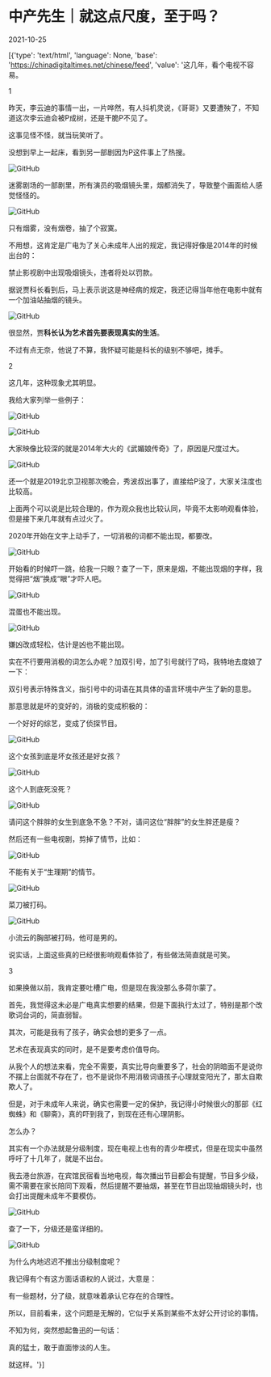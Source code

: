 # 中产先生｜就这点尺度，至于吗？

2021-10-25

[{'type': 'text/html', 'language': None, 'base': 'https://chinadigitaltimes.net/chinese/feed', 'value': '这几年，看个电视不容易。

1

昨天，李云迪的事情一出，一片哗然，有人抖机灵说，《哥哥》又要遭殃了，不知道这次李云迪会被P成树，还是干脆P不见了。

这事见怪不怪，就当玩笑听了。

没想到早上一起床，看到另一部剧因为P这件事上了热搜。

![GitHub](https://chinadigitaltimes.net/chinese/files/2021/10/post-672446-617692e2cc269.)

迷雾剧场的一部剧里，所有演员的吸烟镜头里，烟都消失了，导致整个画面给人感觉怪怪的。

![GitHub](https://chinadigitaltimes.net/chinese/files/2021/10/post-672446-617692e2d4695.gif)

只有烟雾，没有烟卷，抽了个寂寞。

不用想，这肯定是广电为了关心未成年人出的规定，我记得好像是2014年的时候出台的：

禁止影视剧中出现吸烟镜头，违者将处以罚款。

据说贾科长看到后，马上表示说这是神经病的规定，我还记得当年他在电影中就有一个加油站抽烟的镜头。

![GitHub](https://chinadigitaltimes.net/chinese/files/2021/10/post-672446-617692e2db554.)

很显然，贾**科长认为艺术首先要表现真实的生活**。

不过有点无奈，他说了不算，我怀疑可能是科长的级别不够吧，摊手。

2

这几年，这种现象尤其明显。

我给大家列举一些例子：

![GitHub](https://chinadigitaltimes.net/chinese/files/2021/10/post-672446-617692e2e2481.)

![GitHub](https://chinadigitaltimes.net/chinese/files/2021/10/post-672446-617692e2e9ce5.)

大家映像比较深的就是2014年大火的《武媚娘传奇》了，原因是尺度过大。

![GitHub](https://chinadigitaltimes.net/chinese/files/2021/10/post-672446-617692e2f1390.)

还一个就是2019北京卫视那次晚会，秀波叔出事了，直接给P没了，大家关注度也比较高。

上面两个可以说是比较合理的，作为观众我也比较认同，毕竟不太影响观看体验，但是接下来几年就有点过火了。

2020年开始在文字上动手了，一切消极的词都不能出现，都要改。

![GitHub](https://chinadigitaltimes.net/chinese/files/2021/10/post-672446-617692e303b70.)

开始看的时候吓一跳，给我一只眼？查了一下，原来是烟，不能出现烟的字样，我觉得把“烟”换成“眼”才吓人吧。

![GitHub](https://chinadigitaltimes.net/chinese/files/2021/10/post-672446-617692e30acbb.)

混蛋也不能出现。

![GitHub](https://chinadigitaltimes.net/chinese/files/2021/10/post-672446-617692e311869.)

嫌凶改成轻松，估计是凶也不能出现。

实在不行要用消极的词怎么办呢？加双引号，加了引号就行了吗，我特地去度娘了一下：

双引号表示特殊含义，指引号中的词语在其具体的语言环境中产生了新的意思。

那意思就是坏的变好的，消极的变成积极的：

一个好好的综艺，变成了侦探节目。

![GitHub](https://chinadigitaltimes.net/chinese/files/2021/10/post-672446-617692e3266ba.png)

这个女孩到底是坏女孩还是好女孩？

![GitHub](https://chinadigitaltimes.net/chinese/files/2021/10/post-672446-617692e32ea69.)

这个人到底死没死？

![GitHub](https://chinadigitaltimes.net/chinese/files/2021/10/post-672446-617692e345afb.png)

请问这个胖胖的女生到底急不急？不对，请问这位“胖胖”的女生胖还是瘦？

然后还有一些电视剧，剪掉了情节，比如：

![GitHub](https://chinadigitaltimes.net/chinese/files/2021/10/post-672446-617692e34d80d.)

不能有关于“生理期”的情节。

![GitHub](https://chinadigitaltimes.net/chinese/files/2021/10/post-672446-617692e3536fd.)

菜刀被打码。

![GitHub](https://chinadigitaltimes.net/chinese/files/2021/10/post-672446-617692e35b82f.)

小流云的胸部被打码，他可是男的。

说实话，上面这些真的已经很影响观看体验了，有些做法简直就是可笑。

3

如果换做以前，我肯定要吐槽广电，但是现在我没那么多荷尔蒙了。

首先，我觉得这未必是广电真实想要的结果，但是下面执行太过了，特别是那个改歌词台词的，简直弱智。

其次，可能是我有了孩子，确实会想的更多了一点。

艺术在表现真实的同时，是不是要考虑价值导向。

从我个人的想法来看，完全不需要，真实比导向重要多了，社会的阴暗面不是说你不摆上台面就不存在了，也不是说你不用消极词语孩子心理就变阳光了，那太自欺欺人了。

但是，对于未成年人来说，确实也需要一定的保护，我记得小时候很火的那部《红蜘蛛》和《聊斋》，真的吓到我了，到现在还有心理阴影。

怎么办？

其实有一个办法就是分级制度，现在电视上也有的青少年模式，但是在现实中虽然呼吁了十几年了，就是不出台。

我去港台旅游，在宾馆民宿看当地电视，每次播出节目都会有提醒，节目多少级，需不需要在家长陪同下观看，然后提醒不要抽烟，甚至在节目出现抽烟镜头时，也会打出提醒未成年不要模仿。

![GitHub](https://chinadigitaltimes.net/chinese/files/2021/10/post-672446-617692e367904.png)

查了一下，分级还是蛮详细的。

![GitHub](https://chinadigitaltimes.net/chinese/files/2021/10/post-672446-617692e36e8d5.)

为什么内地迟迟不推出分级制度呢？

我记得有个有这方面话语权的人说过，大意是：

有一些题材，分了级，就意味着承认它存在的合理性。

所以，目前看来，这个问题是无解的，它似乎关系到某些不太好公开讨论的事情。

不知为何，突然想起鲁迅的一句话：

真的猛士，敢于直面惨淡的人生。

就这样。'}]